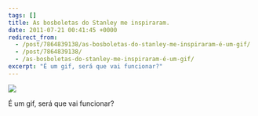 ```yaml
---
tags: []
title: As bosboletas do Stanley me inspiraram.
date: 2011-07-21 00:41:45 +0000
redirect_from:
  - /post/7864839138/as-bosboletas-do-stanley-me-inspiraram-é-um-gif/
  - /post/7864839138/
  - /as-bosboletas-do-stanley-me-inspiraram-é-um-gif/
excerpt: "É um gif, será que vai funcionar?"
---
```


![](https://33.media.tumblr.com/tumblr_lonr9l8shj1qma17bo1_400.gif)

É um gif, será que vai funcionar?

